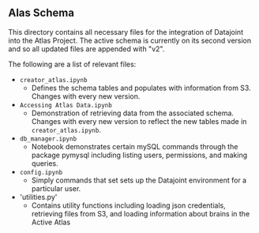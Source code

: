 ## Alas Schema

This directory contains all necessary files for the integration of Datajoint into the Atlas Project. The active schema is currently on its second version and so all updated files are appended with "v2".

The following are a list of relevant files:

- `creator_atlas.ipynb`
  - Defines the schema tables and populates with information from S3. Changes with every new version.
- `Accessing Atlas Data.ipynb`
  - Demonstration of retrieving data from the associated schema. Changes with every new version to reflect the new tables made in `creator_atlas.ipynb`.
- `db_manager.ipynb`
  - Notebook demonstrates certain mySQL commands through the package pymysql including listing users, permissions, and making queries.
- `config.ipynb`
  - Simply commands that set sets up the Datajoint environment for a particular user.
- 'utilities.py'
  - Contains utility functions including loading json credentials, retrieving files from S3, and loading information about brains in the Active Atlas
